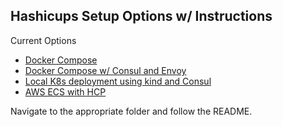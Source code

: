 ## Hashicups Setup Options w/ Instructions

Current Options

* [Docker Compose](docker-compose-deployment/README.md) 
* [Docker Compose w/ Consul and Envoy](docker-compose-consul/README.md)
* [Local K8s deployment using kind and Consul](local-k8s-consul-deployment/README.md)
* [AWS ECS with HCP](terraform-aws-hcp-ecs/README.md)

Navigate to the appropriate folder and follow the README.
